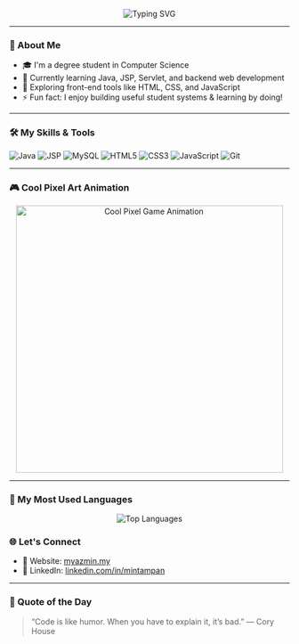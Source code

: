 <!-- Typing SVG Header -->
<p align="center">
  <img src="https://readme-typing-svg.demolab.com?font=Fira+Code&size=24&pause=1000&color=00F7FF&center=true&vCenter=true&width=435&lines=Hi+there!+I'm+Minzcom;Computer+Science+Student;Learning+Java%2C+JSP%2C+Web+Development;Welcome+to+my+GitHub+profile!" alt="Typing SVG" />
</p>

---

### 👋 About Me
- 🎓 I'm a degree student in Computer Science  
- 🧠 Currently learning Java, JSP, Servlet, and backend web development  
- 🎯 Exploring front-end tools like HTML, CSS, and JavaScript  
- ⚡ Fun fact: I enjoy building useful student systems & learning by doing!

---

### 🛠️ My Skills & Tools
![Java](https://img.shields.io/badge/Java-ED8B00?style=for-the-badge&logo=java&logoColor=white)
![JSP](https://img.shields.io/badge/JSP-007396?style=for-the-badge&logo=apachetomcat&logoColor=white)
![MySQL](https://img.shields.io/badge/MySQL-005C84?style=for-the-badge&logo=mysql&logoColor=white)
![HTML5](https://img.shields.io/badge/HTML5-e34c26?style=for-the-badge&logo=html5&logoColor=white)
![CSS3](https://img.shields.io/badge/CSS3-1572B6?style=for-the-badge&logo=css3&logoColor=white)
![JavaScript](https://img.shields.io/badge/JavaScript-f7df1e?style=for-the-badge&logo=javascript&logoColor=black)
![Git](https://img.shields.io/badge/Git-F05032?style=for-the-badge&logo=git&logoColor=white)

---

### 🎮 Cool Pixel Art Animation

<p align="center">
  <img src="https://github.com/marcizhu/marcizhu/raw/output/pixel-gif.gif" alt="Cool Pixel Game Animation" width="480" />
</p>

---

### 📁 My Most Used Languages

<p align="center">
  <img src="https://github-readme-stats.vercel.app/api/top-langs/?username=minzcom&layout=compact&theme=tokyonight&langs_count=6" alt="Top Languages" />
</p>

### 🌐 Let's Connect

- 🔗 Website: [myazmin.my](https://myazmin.my)
- 💼 LinkedIn: [linkedin.com/in/mintampan](https://www.linkedin.com/in/mintampan)

---

### 🧠 Quote of the Day
> “Code is like humor. When you have to explain it, it’s bad.” — Cory House
